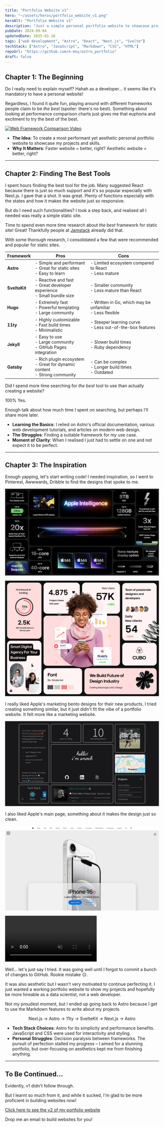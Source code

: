 ```yaml
---
title: "Portfolio Website v1"
hero: "~/assets/heros/portfolio_website_v1.png"
heroAlt: "Portfolio Website v1"
description: "Just a simple personal portfolio website to showcase projects and skills. Shouldn't be too difficult, right?"
pubDate: 2024-09-04
updatedDate: 2025-01-16
tags: ["web development", "Astro", "React", "Next.js", "Svelte"]
techStack: ["Astro", "JavaScript", "Markdown", "CSS", "HTML"]
repoUrl: "https://github.com/e-mny/astro_portfolio"
draft: false
---
```


## Chapter 1: The Beginning

Do I really need to explain myself? Hahah as a developer... it seems like it's mandatory to have a personal website!

Regardless, I found it quite fun, playing around with different frameworks people claim to be _the best_ (spoiler: there's no best). Something about looking at performance comparison charts just gives me that euphoria and excitment to try the best of the best.

[![Web Framework Comparison Video](http://img.youtube.com/vi/ZRT5UAuDvYQ/0.jpg)](http://www.youtube.com/watch?v=ZRT5UAuDvYQ "Ranking The Most Popular Javascript Frameworks 2023 by @developedbyed")

- **The Idea**: To create a most performant yet aesthetic personal portfolio website to showcase my projects and skills.
- **Why It Matters**: Faster website = better, right? Aesthetic website = better, right?

---

## Chapter 2: Finding The Best Tools

I spent hours finding the best tool for the job. Many suggested React because there is just so much support and it's so popular especially with Next.js. I gave that a shot. It was great. Plenty of functions especially with the states and how it makes the website just so responsive.

But do I need such functionalities? I took a step back, and realised all I needed was really a simple static site.

Time to spend even more time research about _the best_ framework for static site! Great! Thankfully people at [Jamstack](https://jamstack.org/generators/) already did that.

With some thorough research, I consolidated a few that were recommended and popular for static sites.

| Framework     | Pros                                                                             | Cons                                                          |
| ------------- | -------------------------------------------------------------------------------- | ------------------------------------------------------------- |
| **Astro**     | - Simple and performant <br> - Great for static sites <br> - Easy to learn       | - Limited ecosystem compared to React <br> - Less mature      |
| **SvelteKit** | - Reactive and fast <br> - Great developer experience <br> - Small bundle size   | - Smaller community <br> - Less mature than React             |
| **Hugo**      | - Extremely fast <br> - Powerful templating <br> - Large community               | - Written in Go, which may be unfamiliar <br> - Less flexible |
| **11ty**      | - Highly customizable <br> - Fast build times <br> - Minimalistic                | - Steeper learning curve <br> - Less out-of-the-box features  |
| **Jekyll**    | - Easy to use <br> - Large community <br> - GitHub Pages integration             | - Slower build times <br> - Ruby dependency                   |
| **Gatsby**    | - Rich plugin ecosystem <br> - Great for dynamic content <br> - Strong community | - Can be complex <br> - Longer build times <br> - Outdated    |

Did I spend more time searching for _the best_ tool to use than actually creating a website?

100% Yes.

Enough talk about how much time I spent on searching, but perhaps I'll share more later.

- **Learning the Basics**: I relied on Astro's official documentation, various web development tutorials, and articles on modern web design.
- **The Struggles**: Finding a suitable framework for my use case.
- **Moment of Clarity**: When I realised I just had to settle on one and not expect it to be perfect.

---

## Chapter 3: The Inspiration

Enough yapping, let's start writing code! I needed inspiration, so I went to Pinterest, Awwwards, Dribble to find the designs that spoke to me.

![Apple's Bento Design](../../assets/projects/portfolio_website_v1_2.jpg "Source: Apple")

![Bento Design from Dribble](../../assets/projects/portfolio_website_v1_1.jpg "Source: Dribble")

I really liked Apple's marketing bento designs for their new products. I tried creating something similar, but it just didn't fit the vibe of a portfolio website. It felt more like a marketing website.

![My Bento Website](../../assets/projects/portfolio_website_v1_3.png "My Bento Personal Website")

I also liked Apple's main page, something about it makes the design just so clean.

![Screenshot from Apple's Website](../../assets/projects/portfolio_website_v1_4.png "Source: Apple")

<video autoplay loop muted playsinline class="w-5/6 h-auto text-white pointer-events-none cursor-none" aria-label="Demo of Portfolio Website v1">

  <source src="/projects/portfolio_website_v1.webm" type="video/webm">
  <source src="/projects/portfolio_website_v1.mp4" type="video/mp4">
  Your browser does not support the video tag.
</video>

Well... let's just say I tried. It was going well until I forgot to commit a bunch of changes to GitHub. Rookie mistake 😐.

It was also aesthetic but I wasn't very motivated to continue perfecting it. I just wanted a working portfolio website to show my projects and hopefully be more hireable as a data scientist, not a web developer.

Not my proudest moment, but I ended up going back to Astro because I get to use the Markdown features to write about my projects.

<center>Next.js → Astro → 11ty → SvelteKit → Next.js → Astro</center>

- **Tech Stack Choices**: Astro for its simplicity and performance benefits. JavaScript and CSS were used for interactivity and styling.
- **Personal Struggles**: Decision paralysis between frameworks. The pursuit of perfection stalled my progress &ndash; I aimed for a stunning portfolio, but over-focusing on aesthetics kept me from finishing anything.

---

## To Be Continued...

Evidently, v1 didn't follow through.

But I learnt so much from it, and while it sucked, I'm glad to be more proficient in building websites now!

[Click here to see the v2 of my portfolio website](/projects/portfolio_website_v2)

Drop me an email to build websites for you!
